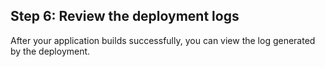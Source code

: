 <!-- post: -->


## Step 6: Review the deployment logs

After your application builds successfully, you can view the log generated by the deployment.

